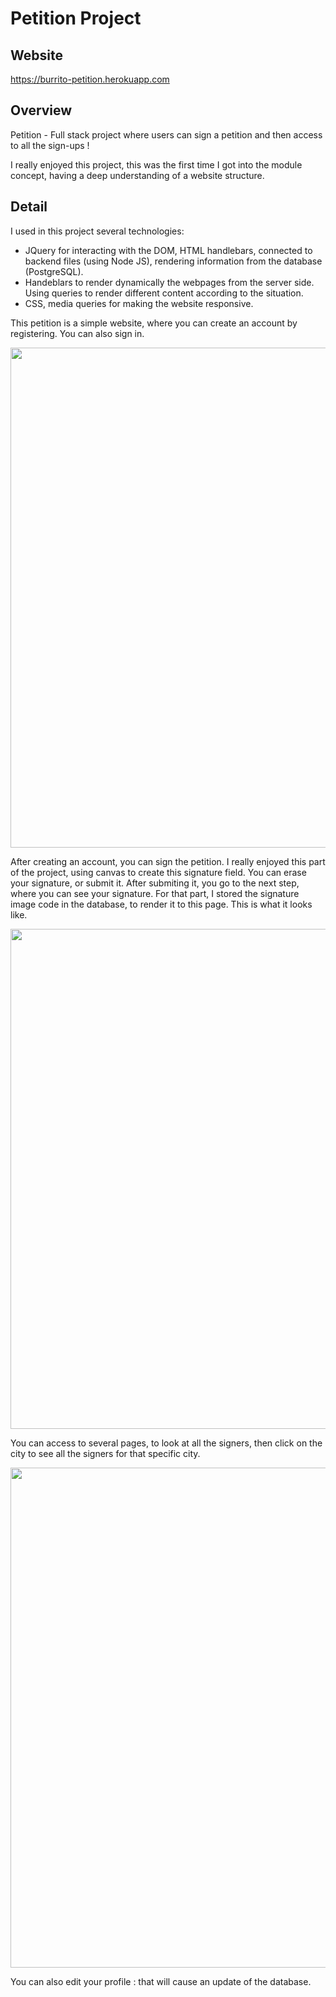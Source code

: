 # Petition Project

## Website
https://burrito-petition.herokuapp.com

## Overview

Petition - Full stack project where users can sign a petition and then access to all the sign-ups !

I really enjoyed this project, this was the first time I got into the module concept, having a deep understanding of a website structure.

## Detail

I used in this project several technologies:
- JQuery for interacting with the DOM, HTML handlebars, connected to backend files (using Node JS), rendering information from the database (PostgreSQL).
- Handeblars to render dynamically the webpages from the server side. Using queries to render different content according to the situation.
- CSS, media queries for making the website responsive.



This petition is a simple website, where you can create an account by registering. You can also sign in.
<p align="center">
<img src="https://user-images.githubusercontent.com/26822768/28064731-102f8510-6636-11e7-9034-0aaaba0d0134.gif"  width="800"/>
</p>


<p>After creating an account, you can sign the petition. I really enjoyed this part of the project, using canvas to create this signature field. You can erase your signature, or submit it. After submiting it, you go to the next step, where you can see your signature. For that part, I stored the signature image code in the database, to render it to this page. This is what it looks like.</p>

<p align="center">
<img src="https://user-images.githubusercontent.com/26822768/28064732-1031b876-6636-11e7-8f2e-7627bf53a441.gif"  width="800"/>
</p>


<p>You can access to several pages, to look at all the signers, then click on the city to see all the signers for that specific city.</p>

<p align="center">
<img src="https://user-images.githubusercontent.com/26822768/28065361-83671e9c-6638-11e7-8329-15c8948692ef.gif"  width="800"/>
</p>


<p>You can also edit your profile : that will cause an update of the database.</p>
